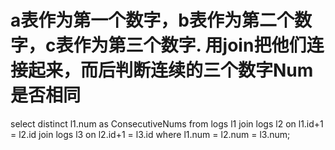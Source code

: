 
# a表作为第一个数字，b表作为第二个数字，c表作为第三个数字. 用join把他们连接起来，而后判断连续的三个数字Num是否相同
select distinct l1.num as ConsecutiveNums 
from logs l1 
  join logs l2 on l1.id+1 = l2.id 
  join logs l3 on l2.id+1 = l3.id
where 
  l1.num = l2.num = l3.num;
